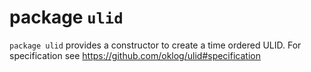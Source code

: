 # package `ulid`

`package ulid` provides a constructor to create a time ordered ULID.
For specification see https://github.com/oklog/ulid#specification
